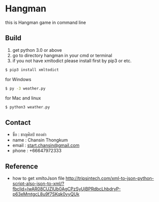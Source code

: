 # Hangman
  this is Hangman game in command line
  
## Build
 1. get python 3.0 or above
 2. go to directory hangman in your cmd or terminal
 3. if you not have xmltodict please install first by pip3 or etc. 
 ```zsh
$ pip3 install xmltodict
```
 
for Windows
```zsh
$ py -3 weather.py
```
for Mac and linux
```zsh
$ python3 weather.py
```
## Contact
  - ชื่อ : ชาญศิลป์ ทองคำ
  - name : Chansin Thongkum
  - email : start.chansin@gmail.com
  - phone : +66647972333
## Reference
  - how to get xmltoJson file http://tripsintech.com/xml-to-json-python-script-also-json-to-xml/?fbclid=IwAR08CUZlUb0AgCPzSyUjBPRdbcLhbdryP-p63eMmtgcL8u9f7SKqk0vyQUk
